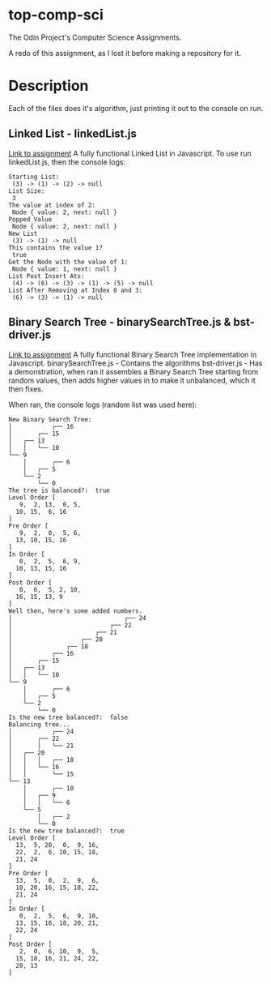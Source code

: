# top-comp-sci
The Odin Project's Computer Science Assignments.


A redo of this assignment, as I lost it before making a repository for it.

# Description
Each of the files does it's algorithm, just printing it out to the console on run.

## Linked List - linkedList.js
[Link to assignment](https://www.theodinproject.com/lessons/javascript-linked-lists)
A fully functional Linked List in Javascript.
To use run linkedList.js, then the console logs:

```
Starting List:
 (3) -> (1) -> (2) -> null
List Size:
 3
The value at index of 2:
 Node { value: 2, next: null }
Popped Value
 Node { value: 2, next: null }
New List
 (3) -> (1) -> null
This contains the value 1?
 true
Get the Node with the value of 1:
 Node { value: 1, next: null }
List Post Insert Ats:
 (4) -> (6) -> (3) -> (1) -> (5) -> null
List After Removing at Index 0 and 3:
 (6) -> (3) -> (1) -> null
```
## Binary Search Tree - binarySearchTree.js & bst-driver.js
[Link to assignment](https://www.theodinproject.com/lessons/javascript-binary-search-trees)
A fully functional Binary Search Tree implementation in Javascript.
binarySearchTree.js - Contains the algorithms
bst-driver.js - Has a demonstration, when ran it assembles a Binary Search Tree starting from random values, then adds higher values in to make it unbalanced, which it then fixes.

When ran, the console logs (random list was used here):
```
New Binary Search Tree:
│           ┌── 16
│       ┌── 15
│   ┌── 13
│   │   └── 10
└── 9
    │       ┌── 6
    │   ┌── 5
    └── 2
        └── 0
The tree is balanced?:  true
Level Order [
   9,  2, 13,  0, 5,
  10, 15,  6, 16
]
Pre Order [
   9,  2,  0,  5, 6,
  13, 10, 15, 16
]
In Order [
   0,  2,  5,  6, 9,
  10, 13, 15, 16
]
Post Order [
   0,  6,  5, 2, 10,
  16, 15, 13, 9
]
Well then, here's some added numbers.
│                               ┌── 24
│                           ┌── 22
│                       ┌── 21
│                   ┌── 20
│               ┌── 18
│           ┌── 16
│       ┌── 15
│   ┌── 13
│   │   └── 10
└── 9
    │       ┌── 6
    │   ┌── 5
    └── 2
        └── 0
Is the new tree balanced?:  false
Balancing tree...
│           ┌── 24
│       ┌── 22
│       │   └── 21
│   ┌── 20
│   │   │   ┌── 18
│   │   └── 16
│   │       └── 15
└── 13
    │       ┌── 10
    │   ┌── 9
    │   │   └── 6
    └── 5
        │   ┌── 2
        └── 0
Is the new tree balanced?:  true
Level Order [
  13,  5, 20,  0,  9, 16,
  22,  2,  6, 10, 15, 18,
  21, 24
]
Pre Order [
  13,  5,  0,  2,  9,  6,
  10, 20, 16, 15, 18, 22,
  21, 24
]
In Order [
   0,  2,  5,  6,  9, 10,
  13, 15, 16, 18, 20, 21,
  22, 24
]
Post Order [
   2,  0,  6, 10,  9,  5,
  15, 18, 16, 21, 24, 22,
  20, 13
]
```